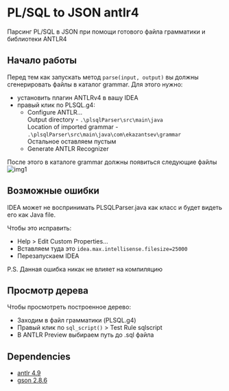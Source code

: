 # PL/SQL to JSON antlr4
Парсинг PL/SQL в JSON при помощи готового файла грамматики и библиотеки ANTLR4

Начало работы
---
Перед тем как запускать метод `parse(input, output)` вы должны сгенерировать
файлы в каталог grammar. Для этого нужно:
- установить плагин ANTLRv4 в вашу IDEA
- правый клик по PLSQL.g4:
    * Configure ANTLR...<br>
        Output directory - `.\plsqlParser\src\main\java`<br>
        Location of imported grammar -  `.\plsqlParser\src\main\java\com\ekazantsev\grammar`<br>
        Остальное оставляем пустым
    * Generate ANTLR Recognizer
    
После этого в каталоге grammar должны появиться следующие файлы <br>
![img1](https://sun9-67.userapi.com/impg/A6-yhKJ_r4XCzs1UZpgU9oS6Li7uJV_EwDdOUw/Vm3hl2-Il18.jpg?size=133x204&quality=96&proxy=1&sign=e65965115f353e2e5d52786cf7d82800)

Возможные ошибки
---
IDEA может не воспринимать PLSQLParser.java как класс и будет видеть
его как Java file.

Чтобы это исправить:
- Help > Edit Custom Properties...
- Вставляем туда это `idea.max.intellisense.filesize=25000`
- Перезапускаем IDEA

P.S. Данная ошибка никак не влияет на компиляцию

Просмотр дерева
---
Чтобы просмотреть построенное дерево:
- Заходим в файл грамматики (PLSQL.g4)
- Правый клик по `sql_script()` > Test Rule sqlscript
- В ANTLR Preview выбираем путь до .sql файла

Dependencies
---
- [antlr 4.9](https://mvnrepository.com/artifact/org.antlr/antlr4/4.9)
- [gson 2.8.6](https://mvnrepository.com/artifact/com.google.code.gson/gson/2.8.6)